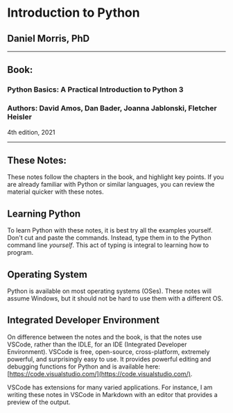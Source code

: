 # Introduction to Python

## Daniel Morris, PhD
___
## Book:

### Python Basics: A Practical Introduction to Python 3

### Authors: David Amos, Dan Bader, Joanna Jablonski, Fletcher Heisler
4th edition, 2021
___
## These Notes:
These notes follow the chapters in the book, and highlight key points.  If you are already familiar with Python or similar languages, you can review the material quicker with these notes.  

## Learning Python
To learn Python with these notes, it is best try all the examples yourself.  Don't cut and paste the commands.  Instead, type them in to the Python command line *yourself*.  This act of typing is integral to learning how to program.

## Operating System

Python is available on most operating systems (OSes).  These notes will assume Windows, but it should not be hard to use them with a different OS.

## Integrated Developer Environment
On difference between the notes and the book, is that the notes use VSCode, rather than the IDLE, for an IDE (Integrated Developer Environment).  VSCode is free, open-source, cross-platform, extremely powerful, and surprisingly easy to use.  It provides powerful editing and debugging functions for Python and is available here: [https://code.visualstudio.com/](https://code.visualstudio.com/).  

VSCode has extensions for many varied applications.  For instance, I am writing these notes in VSCode in Markdown with an editor that provides a preview of the output.

